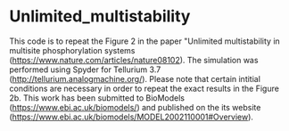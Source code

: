# Unlimited_multistability
This code is to repeat the Figure 2 in the paper "Unlimited multistability in multisite phosphorylation systems (https://www.nature.com/articles/nature08102). The simulation was performed using Spyder for Tellurium 3.7 (http://tellurium.analogmachine.org/). Please note that certain intitial conditions are necessary in order to repeat the exact results in the Figure 2b. This work has been submitted to BioModels (https://www.ebi.ac.uk/biomodels/) and published on the its website (https://www.ebi.ac.uk/biomodels/MODEL2002110001#Overview).
